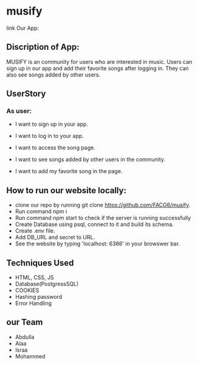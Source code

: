 # musify

link Our App: 

## Discription of App:

MUSIFY is an community for users who are interested in music. Users can sign up in our app and add their favorite songs after logging in. They can also see songs added by other users. 

## UserStory ##

### As user:

* I want to sign up in your app. 

* I want to log in to your app. 

* I want to access the song page.

* I want to see songs added by other users in the community. 

* I want to add my favorite song in the page.


## How to run our website locally:

* clone our repo by running git clone https://github.com/FACG6/musify.
* Run command npm i
* Run command npm start to check if the server is running successfully
* Create Database using psql, connect to it and build its schema. 
* Create .env file.
* Add DB_URL and secret to URL.
* See the website by typing 'localhost: 6366' in your browswer bar.



## Techniques Used

* HTML, CSS, JS
* Database(PostgressSQL)
* COOKIES
* Hashing password
* Error Handling

## our Team 
* Abdulla 
* Alaa
* Israa
* Mohammed
